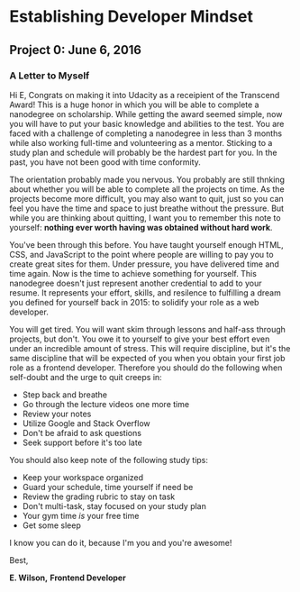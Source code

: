 # Establishing Developer Mindset
## Project 0: June 6, 2016
### A Letter to Myself

Hi E,
Congrats on making it into Udacity as a receipient of the Transcend Award!
This is a huge honor in which you will be able to complete a nanodegree on scholarship.
While getting the award seemed simple, now you will have to put your basic knowledge and 
abilities to the test. You are faced with a challenge of completing a nanodegree in less
than 3 months while also working full-time and volunteering as a mentor. Sticking to a
study plan and schedule will probably be the hardest part for you.  In the past, you have 
not been good with time conformity.

The orientation probably made you nervous.  You probably are still thnking about whether you
will be able to complete all the projects on time. As the projects become more difficult, you
may also want to quit, just so you can feel you have the time and space to just breathe without
the pressure.  But while you are thinking about quitting, I want you to remember this note to
yourself: **nothing ever worth having was obtained without hard work**. 

You've been through this before. You have taught yourself enough HTML, CSS, and JavaScript to the point 
where people are willing to pay you to create great sites for them. Under pressure, you have delivered 
time and time again.  Now is the time to achieve something for yourself. This nanodegree doesn't just represent
another credential to add to your resume. It represents your effort, skills, and resilence to fulfilling a 
dream you defined for yourself back in 2015: to solidify your role as a web developer. 

You will get tired. You will want skim through lessons and half-ass through projects, but don't. You owe
it to yourself to give your best effort even under an incredible amount of stress. This will require 
discipline, but it's the same discipline that will be expected of you when you obtain your first job role
as a frontend developer. Therefore you should do the following when self-doubt and the urge to quit
creeps in:
* Step back and breathe
* Go through the lecture videos one more time
* Review your notes
* Utilize Google and Stack Overflow
* Don't be afraid to ask questions
* Seek support before it's too late

You should also keep note of the following study tips:
* Keep your workspace organized
* Guard your schedule, time yourself if need be
* Review the grading rubric to stay on task
* Don't multi-task, stay focused on your study plan
* Your gym time _is_ your free time
* Get some sleep

I know you can do it, because I'm you and you're awesome!

Best,

**E. Wilson,**
**Frontend Developer**
